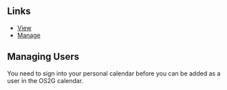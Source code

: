 ## Links

  - [View](https://events.unl.edu/OS2G/)
  - [Manage](https://events.unl.edu/manager/OS2G/)

## Managing Users

You need to sign into your personal calendar before you can be added as
a user in the OS2G calendar.
